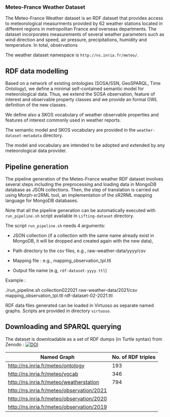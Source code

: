 ### Meteo-France Weather Dataset

The Meteo-France Weather dataset is an RDF dataset that provides access to meteorological measurments provided by 62 weather stations located in different regions in metropolitan France and overseas departments. 
The dataset incorporates measurements of several weather parameters such as wind direction and speed, air pressure, precipitations, humidity and temperature. 
In total, observations  

The weather dataset namespace is ```http://ns.inria.fr/meteo/```. 

## RDF data modelling 

Based on a network of existing ontologies (SOSA/SSN, GeoSPARQL, Time Ontology), we define a minimal self-contained semantic model for meteorological data. 
Thus, we extend the SOSA observation, feature of interest and observable property classes and we provide an formal OWL definition of the new classes. 

We define also a SKOS vocabulary of weather observable properties and features of interest commonly used in weather reports.  

The semantic model and SKOS vocabulary are provided in the ```weather-dataset-metadata``` directory. 

The model and vocabulary are intended to be adopted and extended by any meteorological data provider. 

## Pipeline generation 

The pipeline generation of the Meteo-France weather RDF dataset involves several steps including the preprocessing and loading data in MongoDB database as JSON collections.
Then, the step of translation is carried out using Morph-xr2RML tool, an implementation of the xR2RML mapping language for MongoDB databases. 

Note that all the pipeline generation can be automatically executed with ```run_pipeline.sh``` script available in ```Lifting-dataset``` directory.

The script ```run_pipeline.sh``` needs 4 arguments: 
 
* JSON collection (if a collection with the same name already exist in MongoDB, it will be dropped and created again with the new data),

* Path directory to the csv files, e.g., raw-weather-data/yyyy/csv

* Mapping file : e.g., mapping_observation_tpl.ttl

* Output file name (e.g, ```rdf-dataset-yyyy.ttl```)

Example : 

./run_pipeline.sh collection022021 raw-weather-data/2021/csv mapping_observation_tpl.ttl rdf-dataset-02-2021.ttl

RDF data files generated can be loaded in Virtuoso as separate named graphs. Scripts are provided in directory ```virtuoso```.

## Downloading and SPARQL querying 

The dataset is downloadable as a set of RDF dumps (in Turtle syntax) from Zenodo : [![DOI](https://zenodo.org/badge/DOI/10.5281/zenodo.5593216.svg)](https://doi.org/10.5281/zenodo.5593216)

| Named Graph  | No. of RDF triples |
| ------------- | ------------- |
| http://ns.inria.fr/meteo/ontology  | 193  |
| http://ns.inria.fr/meteo/vocab | 346 |
| http://ns.inria.fr/meteo/weatherstation | 794 |
| http://ns.inria.fr/meteo/observation/2021 |  |
| http://ns.inria.fr/meteo/observation/2020 |  |
| http://ns.inria.fr/meteo/observation/2019 |  |
